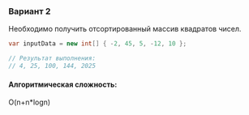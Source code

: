 ### Вариант 2

Необходимо получить отсортированный массив квадратов чисел.

```csharp
var inputData = new int[] { -2, 45, 5, -12, 10 };

// Результат выполнения:
// 4, 25, 100, 144, 2025
```

#### Алгоритмическая сложность:

O(n+n*logn)